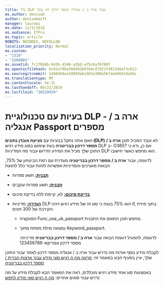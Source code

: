 ```yaml
---
title: כלל DLP עבור ארה ב / אנגליה מספר דרכון לא עובד
ms.author: deniseb
author: denisebmsft
manager: laurawi
ms.date: 11/5/2018
ms.audience: ITPro
ms.topic: article
ROBOTS: NOINDEX, NOFOLLOW
localization_priority: Normal
ms.custom:
- "1319"
- "3200001"
ms.assetid: fc178b8b-943b-4346-a2bd-a75c6af6f80f
ms.openlocfilehash: bc91af8be58d49204f84cd7d22f481348af3c013
ms.sourcegitcommit: 1d98db8acb9959aba3b5e308a567ade6b62da56c
ms.translationtype: MT
ms.contentlocale: he-IL
ms.lasthandoff: 08/22/2019
ms.locfileid: "36529920"
---
```

# <a name="problems-with-dlp---usuk-passport-numbers"></a>בעיות עם טכנולוגיית DLP - ארה ב / אנגליה Passport מספרים

האם אתה נתקל בבעיות עם **מניעת אובדן נתונים (DLP)** לא עובד המכיל תוכן **ארה ב / מספר דרכון בבריטניה** בעת שימוש בסוג מידע רגיש DLP ב- O365? אם כן, ודא כי התוכן שלך מכיל את המידע הדרוש עבור מה המדיניות DLP הוא מחפש כאשר חישובו.
  
לדוגמה, עבור **ארה ב / מספר דרכון בבריטניה** מוגדרת עם רמת הביטחון של 75%, הבאות מוערכים והמדיניות אפשרות לזהות עבור כלל להנעת
  
- **[תבנית:](https://docs.microsoft.com/office365/securitycompliance/what-the-sensitive-information-types-look-for#format-77)** תשע ספרות

- **[תבנית:](https://docs.microsoft.com/office365/securitycompliance/what-the-sensitive-information-types-look-for#pattern-77)** תשע ספרות עוקבים

- **[בדיקת סיכום:](https://docs.microsoft.com/office365/securitycompliance/what-the-sensitive-information-types-look-for#checksum-76)** לא, קיימת ללא בדיקת סיכום

- **[הגדרה:](https://docs.microsoft.com/office365/securitycompliance/what-the-sensitive-information-types-look-for#definition-77)** מדיניות DLP הוא 75% בטוח כי סוג זה של מידע רגיש זיהה if, בתוך מידת הקירבה של 300 תווים:

  - הפונקציה Func_usa_uk_passport מחפש תוכן התואם את התבנית.

  - נמצאה מילת מפתח מתוך Keyword_passport.

    לדוגמה, להפעיל דוגמת הבאה עבור **ארה ב / מספר דרכון בבריטניה** מדיניות: מספר דרכון אמריקאי 123456789

לקבלת מידע נוסף אודות מה נדרש עבור ארה ב / אנגליה מספר דרכון לאתר עבור התוכן שלך, עיין בסעיף הבא במאמר זה: [מראה מה ה רגיש סוגי מידע עבור ארצות הברית / מספר דרכון בבריטניה](https://docs.microsoft.com/office365/securitycompliance/what-the-sensitive-information-types-look-for#us--uk-passport-number)
  
באמצעות סוג אחר מידע רגיש מוכללים, ראה את המאמר הבא לקבלת מידע על מה נדרש עבור סוגים אחרים: [מה ה רגיש סוגי מידע לחפש](https://docs.microsoft.com/office365/securitycompliance/what-the-sensitive-information-types-look-for)
  